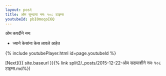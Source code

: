 ```yaml
---
layout: post
title: ओम सुन्दाया नमः १०८ टाइम्स
youtubeId: pbI0moqoI6Q
---
```

 
 
 ओम कपर्दीने नमः  
 
 -  ज्याने केसांना केस लावले आहेत 
 
  
 
  
 
 
 
 
 
 


{% include youtubePlayer.html id=page.youtubeId %}
 
[Next]({{ site.baseurl }}{% link  split2/_posts/2015-12-22-ओम सदामाशीने नमः १०८ टाइम्स.md%})
 
